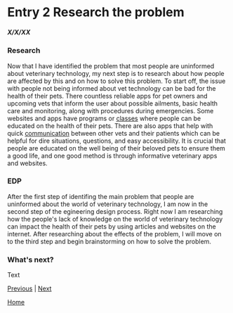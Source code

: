 # Entry 2 Research the problem
##### X/X/XX

### Research
Now that I have identified the problem that most people are uninformed about veterinary technology, my next step is to research about how people are affected by this and on how to solve this problem. To start off, the issue with people not being informed about vet technology can be bad for the health of their pets. There countless reliable apps for pet owners and upcoming vets that inform the user about possible ailments, basic health care and monitoring, along with procedures during emergencies. Some websites and apps have programs or [classes](https://www.redcross.org/take-a-class/first-aid/cat-dog-first-aid) where people can be educated on the health of their pets. There are also apps that help with quick [communication](https://otto.vet/) between other vets and their patients which can be helpful for dire situations, questions, and easy accessibility. It is crucial that people are educated on the well being of their beloved pets to ensure them a good life, and one good method is through informative veterinary apps and websites.

### EDP
After the first step of identifing the main problem that people are uninformed about the world of veterinary technology, I am now in the second step of the egineering design process. Right now I am researching how the people's lack of knowledge on the world of veterinary technology can impact the health of their pets by using articles and websites on the internet. After researching about the effects of the problem, I will move on to the third step and begin brainstorming on how to solve the problem.

### What's next?

Text

[Previous](entry01.md) | [Next](entry03.md)

[Home](../README.md)

